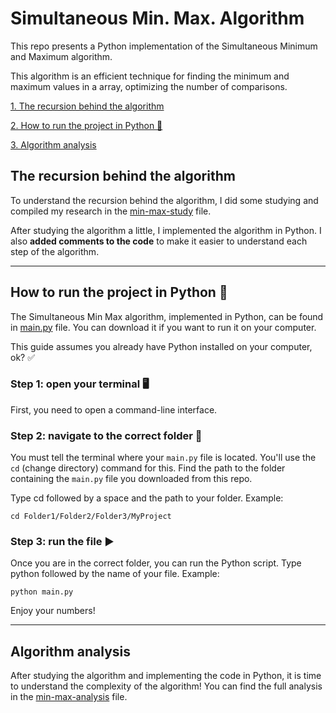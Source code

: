 # Simultaneous Min. Max. Algorithm
This repo presents a Python implementation of the Simultaneous Minimum and Maximum algorithm. 

This algorithm is an efficient technique for finding the minimum and maximum values in a array, optimizing the number of comparisons.

[1. The recursion behind the algorithm](#the-recursion-behind-the-algorithm)

[2. How to run the project in Python 🐍](#how-to-run-the-project-in-python)

[3. Algorithm analysis](#algorithm-analysis)

## The recursion behind the algorithm
To understand the recursion behind the algorithm, I did some studying and compiled my research in the [min-max-study](docs/min-max-study.md) file.

After studying the algorithm a little, I implemented the algorithm in Python. I also **added comments to the code** to make it easier to understand each step of the algorithm.

---

## How to run the project in Python 🐍
The Simultaneous Min Max algorithm, implemented in Python, can be found in [main.py](code/main.py) file. You can download it if you want to run it on your computer.

This guide assumes you already have Python installed on your computer, ok? ✅

### Step 1: open your terminal 🖥️
First, you need to open a command-line interface.

### Step 2: navigate to the correct folder 📂
You must tell the terminal where your `main.py` file is located. You'll use the `cd` (change directory) command for this. Find the path to the folder containing the `main.py` file you downloaded from this repo.

Type cd followed by a space and the path to your folder. Example:

`cd Folder1/Folder2/Folder3/MyProject`

### Step 3: run the file ▶️
Once you are in the correct folder, you can run the Python script. Type python followed by the name of your file. Example:

`python main.py`

Enjoy your numbers!

---

## Algorithm analysis
After studying the algorithm and implementing the code in Python, it is time to understand the complexity of the algorithm! You can find the full analysis in the [min-max-analysis](docs/min-max-analysis.md) file.

